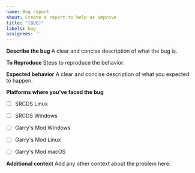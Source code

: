 ```yaml
---
name: Bug report
about: Create a report to help us improve
title: "[BUG]"
labels: bug
assignees: ''
---
```


**Describe the bug**
A clear and concise description of what the bug is.

**To Reproduce**
Steps to reproduce the behavior:

**Expected behavior**
A clear and concise description of what you expected to happen.

**Platforms where you've faced the bug**
- [ ] SRCDS Linux

- [ ] SRCDS Windows

- [ ] Garry's Mod Windows

- [ ] Garry's Mod Linux

- [ ] Garry's Mod macOS

**Additional context**
Add any other context about the problem here.

